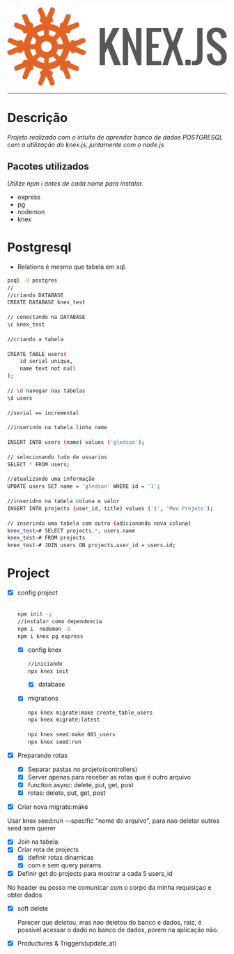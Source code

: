 <p align=center>
    <img src="./assets-READMI/knex.png">
</p>

---

# Descrição

*Projeto realizado com o intuito de aprender banco de dados POSTGRESQL com a utilização do knex.js, juntamente com o node.js*

## Pacotes utilizados

*Utilize npm i antes de cada nome para instalar.*

- express
- pg
- nodemon
- knex

# Postgresql

- Relations é  mesmo que tabela em sql.

```bash
psql -U postgres
// 
//criando DATABASE
CREATE DATABASE knex_test

// conectando na DATABASE
\c knex_test

//criando a tabela

CREATE TABLE users(
	id serial unique,
	name text not null
);

// \d navegar nas tabelas
\d users

//serial == incremental

//inserindo na tabela linha name

INSERT INTO users (name) values ('gledson');

// selecionando tudo de usuarios
SELECT * FROM users;

//atualizando uma informação
UPDATE users SET name = 'gledson' WHERE id = '1';

//inseridno na tabela coluna e valor
INSERT INTO projects (user_id, title) values ('1', 'Meu Projeto');

// inserindo uma tabela com outra (adicionando nova coluna)
knex_test=# SELECT projects.*, users.name
knex_test-# FROM projects
knex_test-# JOIN users ON projects.user_id = users.id;
```


# Project

- [x]  config project

    ```bash

    npm init -y
    //instalar como dependencia
    npm i  nodemon -D
    npm i knex pg express

    ```

    - [x]  config knex

        ```bash
        //iniciando
        npx knex init

        ```

        - [x]  database
    - [x]  migrations

        ```bash
        npx knex migrate:make create_table_users
        npx knex migrate:latest

        npx knex seed:make 001_users
        npx knex seed:run
        ```

- [x]  Preparando rotas
    - [x]  Separar pastas no projeto(controllers)
    - [x]  Server apenas para receber as rotas que é outro arquivo
    - [x]  function async:  delete, put, get, post
    - [x]  rotas: delete, put, get, post

- [x]  Criar nova migrate:make

Usar knex seed:run —specific "nome do arquivo", para nao deletar outros seed sem querer

- [x]  Join na tabela
- [x]  Criar rota de projects
    - [x]  definir rotas dinamicas
    - [x]  com e sem query params
- [x]  Definir get do projects para mostrar a cada 5 users_id

No header eu posso me comunicar com o corpo da minha requisiçao e obter dados

- [x]  soft delete

    Parecer que deletou, mas nao deletou do banco e dados, raiz, é possivel acessar o dado no banco de dados, porem na aplicação não.

- [x]  Productures & Triggers(update_at)